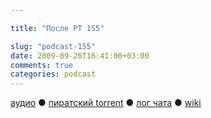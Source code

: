 ```yaml
---

title: "После РТ 155"

slug: "podcast-155"
date: 2009-09-26T16:41:00+03:00
comments: true
categories: podcast
---
```

[аудио](http://cdn.radio-t.com/rt155post.mp3) ● [пиратский torrent](http://pirates.radio-t.com/torrents/rt155post.mp3.torrent) ● [лог чата](http://chat.radio-t.com/logs/radio-t-155.html) ● [wiki](http://wiki.radio-t.com/%D0%9F%D0%BE%D1%81%D0%BB%D0%B5_%D0%A0%D0%A2_155)<audio src="http://cdn.radio-t.com/rt155post.mp3" preload="none">
